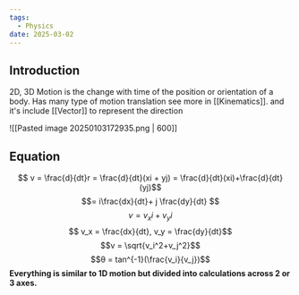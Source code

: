 ```yaml
---
tags:
  - Physics
date: 2025-03-02
---
```

## Introduction
2D, 3D Motion is the change with time of the position or orientation of a body.
Has many type of motion translation see more in [[Kinematics]]. and it's include [[Vector]] to represent the direction 

![[Pasted image 20250103172935.png | 600]]
## Equation
$$ v = \frac{d}{dt}r = \frac{d}{dt}(xi + yj) = \frac{d}{dt}(xi)+\frac{d}{dt}(yj)$$
$$= i\frac{dx}{dt}+ j \frac{dy}{dt} $$
$$ v = v_xi + v_yi $$
$$ v_x = \frac{dx}{dt}, v_y = \frac{dy}{dt}$$
$$v = \sqrt{v_i^2+v_j^2}$$
$$θ = tan^{-1}(\frac{v_i}{v_j})$$
**Everything is similar to 1D motion but divided into calculations across 2 or 3 axes.**

